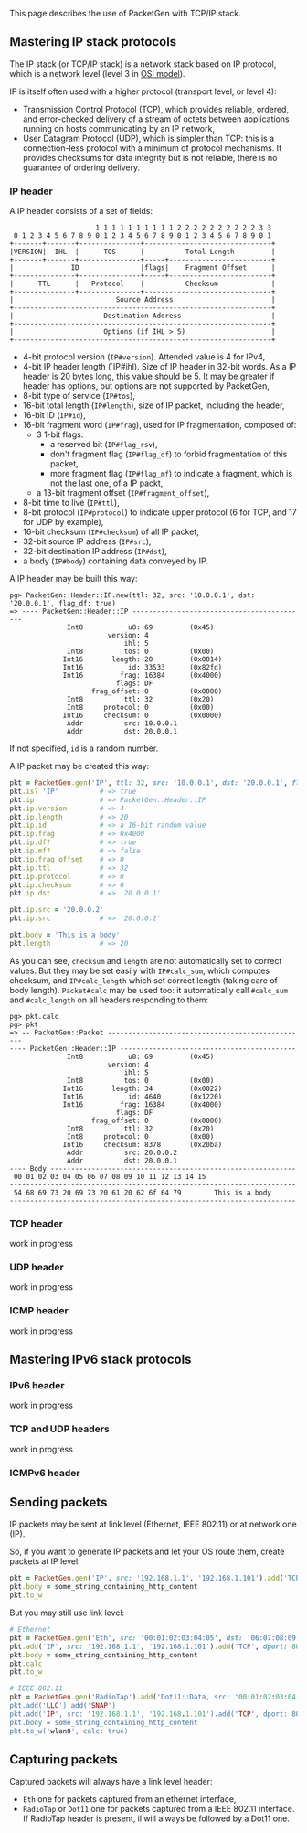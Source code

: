 This page describes the use of PacketGen with TCP/IP stack.

## Mastering IP stack protocols

The IP stack (or TCP/IP stack) is a network stack based on IP protocol, which is a
network level (level 3 in [OSI model](https://en.wikipedia.org/wiki/OSI_model)).

IP is itself often used with a higher protocol (transport level, or level 4):

* Transmission Control Protocol (TCP), which provides reliable, ordered, and error-checked
  delivery of a stream of octets between applications running on hosts communicating by an
  IP network,
* User Datagram Protocol (UDP), which is simpler than TCP: this is a connection-less
  protocol with a minimum of protocol mechanisms. It provides checksums for data integrity
  but is not reliable, there is no guarantee of ordering delivery.

### IP header

A IP header consists of a set of fields:

```
                     1 1 1 1 1 1 1 1 1 1 2 2 2 2 2 2 2 2 2 2 3 3
 0 1 2 3 4 5 6 7 8 9 0 1 2 3 4 5 6 7 8 9 0 1 2 3 4 5 6 7 8 9 0 1
+-------+-------+---------------+-------------------------------+
|VERSION|  IHL  |      TOS      |          Total Length         |
+-------+-------+---------------+-----+-------------------------+
|              ID               |flags|    Fragment Offset      |
+---------------+---------------+-----+-------------------------+
|      TTL      |   Protocol    |          Checksum             |
+---------------+---------------+-------------------------------+
|                         Source Address                        |
+---------------------------------------------------------------+
|                      Destination Address                      |
+---------------------------------------------------------------+
|                      Options (if IHL > 5)                     |
+---------------------------------------------------------------+
```

* 4-bit protocol version (`IP#version`). Attended value is 4 for IPv4,
* 4-bit IP header length (`IP#ihl). Size of IP header in 32-bit words. As a IP header
  is 20 bytes long, this value should be 5. It may be greater if header has options,
  but options are not supported by PacketGen,
* 8-bit type of service (`IP#tos`),
* 16-bit total length (`IP#length`), size of IP packet, including the header,
* 16-bit ID (`IP#id`),
* 16-bit fragment word (`IP#frag`), used for IP fragmentation, composed of:
  * 3 1-bit flags:
    * a reserved bit (`IP#flag_rsv`),
    * don't fragment flag (`IP#flag_df`) to forbid fragmentation of this packet,
    * more fragment flag (`IP#flag_mf`) to indicate a fragment, which is not the last
      one, of a IP packt,
  * a 13-bit fragment offset (`IP#fragment_offset`),
* 8-bit time to live (`IP#ttl`),
* 8-bit protocol (`IP#protocol`) to indicate upper protocol (6 for TCP, and 17 for UDP
  by example),
* 16-bit checksum (`IP#checksum`) of all IP packet,
* 32-bit source IP address (`IP#src`),
* 32-bit destination IP address (`IP#dst`),
* a body (`IP#body`) containing data conveyed by IP.

A IP header may be built this way:

```
pg> PacketGen::Header::IP.new(ttl: 32, src: '10.0.0.1', dst: '20.0.0.1', flag_df: true)
=> ---- PacketGen::Header::IP -------------------------------------------
              Int8           u8: 69         (0x45)
                        version: 4
                            ihl: 5
              Int8          tos: 0          (0x00)
             Int16       length: 20         (0x0014)
             Int16           id: 33533      (0x82fd)
             Int16         frag: 16384      (0x4000)
                          flags: DF
                    frag_offset: 0          (0x0000)
              Int8          ttl: 32         (0x20)
              Int8     protocol: 0          (0x00)
             Int16     checksum: 0          (0x0000)
              Addr          src: 10.0.0.1
              Addr          dst: 20.0.0.1
```

If not specified, `id` is a random number.

A IP packet may be created this way:

```ruby
pkt = PacketGen.gen('IP', ttl: 32, src: '10.0.0.1', dst: '20.0.0.1', flag_df: true)
pkt.is? 'IP'          # => true
pkt.ip                # => PacketGen::Header::IP
pkt.ip.version        # => 4
pkt.ip.length         # => 20
pkt.ip.id             # => a 16-bit random value
pkt.ip.frag           # => 0x4000
pkt.ip.df?            # => true
pkt.ip.mf?            # => false
pkt.ip.frag_offset    # => 0
pkt.ip.ttl            # => 32
pkt.ip.protocol       # => 0
pkt.ip.checksum       # => 0
pkt.ip.dst            # => '20.0.0.1'

pkt.ip.src = '20.0.0.2'
pkt.ip.src            # => '20.0.0.2'

pkt.body = 'This is a body'
pkt.length            # => 20
```

As you can see, `checksum` and `length` are not automatically set to correct values. But
they may be set easily with `IP#calc_sum`, which computes checksum, and `IP#calc_length`
which set correct length (taking care of body length). `Packet#calc` may be used too:
it automatically call `#calc_sum` and `#calc_length` on all headers responding to them:

```
pg> pkt.calc
pg> pkt
=> -- PacketGen::Packet -------------------------------------------------
---- PacketGen::Header::IP -------------------------------------------
              Int8           u8: 69         (0x45)
                        version: 4
                            ihl: 5
              Int8          tos: 0          (0x00)
             Int16       length: 34         (0x0022)
             Int16           id: 4640       (0x1220)
             Int16         frag: 16384      (0x4000)
                          flags: DF
                    frag_offset: 0          (0x0000)
              Int8          ttl: 32         (0x20)
              Int8     protocol: 0          (0x00)
             Int16     checksum: 8378       (0x20ba)
              Addr          src: 20.0.0.2
              Addr          dst: 20.0.0.1
---- Body ------------------------------------------------------------
 00 01 02 03 04 05 06 07 08 09 10 11 12 13 14 15
----------------------------------------------------------------------
 54 68 69 73 20 69 73 20 61 20 62 6f 64 79        This is a body
----------------------------------------------------------------------
```

### TCP header

work in progress

### UDP header

work in progress

### ICMP header

work in progress

## Mastering IPv6 stack protocols

### IPv6 header

work in progress

### TCP and UDP headers

work in progress

### ICMPv6 header

## Sending packets

IP packets may be sent at link level (Ethernet, IEEE 802.11) or at network one (IP).

So, if you want to generate IP packets and let your OS route them, create packets at
IP level:

```ruby
pkt = PacketGen.gen('IP', src: '192.168.1.1', '192.168.1.101').add('TCP', dport: 80)
pkt.body = some_string_containing_http_content
pkt.to_w
```

But you may still use link level:

```ruby
# Ethernet
pkt = PacketGen.gen('Eth', src: '00:01:02:03:04:05', dst: '06:07:08:09:0a:0b')
pkt.add('IP', src: '192.168.1.1', '192.168.1.101').add('TCP', dport: 80)
pkt.body = some_string_containing_http_content
pkt.calc
pkt.to_w

# IEEE 802.11
pkt = PacketGen.gen('RadioTap').add('Dot11::Data, src: '00:01:02:03:04:05', dst: '06:07:08:09:0a:0b')
pkt.add('LLC').add('SNAP')
pkt.add('IP', src: '192.168.1.1', '192.168.1.101').add('TCP', dport: 80)
pkt.body = some_string_containing_http_content
pkt.to_w('wlan0', calc: true)
```

## Capturing packets

Captured packets will always have a link level header:

* `Eth` one for packets captured from an ethernet interface,
* `RadioTap` or `Dot11` one for packets captured from a IEEE 802.11 interface.
  If RadioTap header is present, il will always be followed by a Dot11 one.
